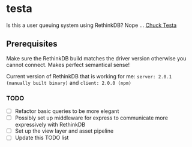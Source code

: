 # testa
Is this a user queuing system using RethinkDB? Nope ... [Chuck Testa](https://www.youtube.com/watch?v=LJP1DphOWPs)

## Prerequisites

Make sure the RethinkDB build matches the driver version otherwise you cannot connect. Makes perfect semantical sense!

Current version of RethinkDB that is working for me:
`server: 2.0.1 (manually built binary)` and `client: 2.0.0 (npm)`

### TODO

- [ ] Refactor basic queries to be more elegant
- [ ] Possibly set up middleware for express to communicate more expressively with RethinkDB
- [ ] Set up the view layer and asset pipeline
- [ ] Update this TODO list
